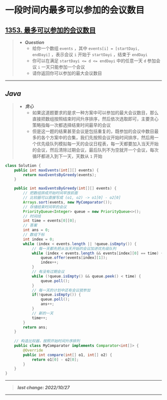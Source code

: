 # 一段时间内最多可以参加的会议数目

## [1353. 最多可以参加的会议数目](https://leetcode.cn/problems/maximum-number-of-events-that-can-be-attended/)

> - ***Question***
>   - 给你一个数组 `events` ，其中 `events[i] = [startDayi, endDayi]` ，表示会议 `i` 开始于 `startDayi` ，结束于 `endDayi`
>   - 你可以在满足 `startDayi <= d <= endDayi` 中的任意一天 `d` 参加会议 `i` 一天只能参加一个会议
>   - 请你返回你可以参加的最大会议数目

---

## *Java*

> - ***贪心***  
>   - 如果这道题要求的是求一种方案中可以参加的最大会议数目，那么直接把数组按照结束时间升序排序，然后依次选取即可，主要贪心策略指每一次都选择结束时间最早的会议
>   - 但是这一题的结果甚至会议是包括重复的，既参加的会议中数目最多的各个方案中的合集，我们先按照会议开始时间排序，然后用一个优先级队列模拟每一天的会议日程表，每一天都要加入当天开始的会议，然后清除过期会议，最后队列不为空就开一个会议，每次循环都进入到下一天，天数从 `1` 开始

```java
class Solution {
    public int maxEvents(int[][] events) {
        return maxEventsByGreedy(events);
    }

    public int maxEventsByGreedy(int[][] events) {
        // 把数组排成开始时间早放前面
        // 比较器可以直接写成 (o1, o2) -> o1[0] - o2[0]
        Arrays.sort(events, new MyComparator());
        // 存储结束时间早的会议
        PriorityQueue<Integer> queue = new PriorityQueue<>();
        // 时间线
        int time = events[0][0];
        // 答案
        int ans = 0;
        // 数组下标
        int index = 0;
        while (index < events.length || !queue.isEmpty()) {
            // 每一天都先把从当天开始的会议加进优先级队列
            while (index < events.length && events[index][0] == time) {
                queue.offer(events[index][1]);
                index++;
            }
            // 有没有过期会议
            while (!queue.isEmpty() && queue.peek() < time) {
                queue.poll();
            }
            // 每一天的计划中还有会议就参加
            if(!queue.isEmpty()) {
                queue.poll();
                ans++;
            }
            // 新的一天
            time++;
        }
        return ans;
    }
    
    // 构造比较器，按照开始时间升序排列
    public class MyComparator implements Comparator<int[]> {
        @Override
        public int compare(int[] o1, int[] o2) {
            return o1[0] - o2[0];
        }
    } 
}
```

---

> ***last change: 2022/10/27***

---
